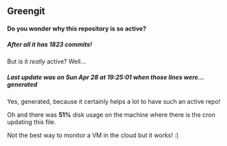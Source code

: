 ## Greengit

#### Do you wonder why this repository is so active?

##### After all it has 1823 commits!

But is it *really* active? Well...

##### Last update was on Sun Apr 28 at 19:25:01 when those lines were... generated

Yes, generated, because it certainly helps a lot to have such an active repo!

Oh and there was **51%** disk usage on the machine
where there is the cron updating this file.

Not the best way to monitor a VM in the cloud but it works! :)

